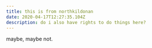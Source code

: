 ```yaml
---
title: this is from northkildonan
date: 2020-04-17T12:27:35.104Z
description: do i also have rights to do things here?
---
```

maybe, maybe not.